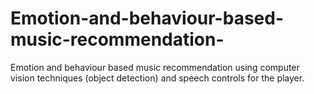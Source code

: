 # Emotion-and-behaviour-based-music-recommendation-
Emotion and behaviour based music recommendation using computer vision techniques (object detection) and speech controls for the player. 

